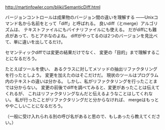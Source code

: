 http://martinfowler.com/bliki/SemanticDiff.html

バージョンコントロールは成果物のバージョン間の違いを理解する
——Unixコマンド名から名前をとって「diff」と呼ばれる。
良いdiff（とmerge）アルゴリズムは、
テキストファイルにもバイナリファイルにも使える。
だがdiffにも難点があって、ちとアホなのよね。
diffがやってるのは2つのバージョンを見比べて、単に違いを出してるだけ。

セマンティックdiffでは変更の結果だけでなく、
変更の「目的」まで理解することになるだろう。

たとえばツールを使い、
あるクラスに対してメソッドの抽出リファクタリングを行ったとしよう。
変更を加えたのはそこだけだ。
現状のツールはプログラム内のテキストの違いは分かる。
しかし、私がリファクタリングを行ったことまでは分からない。
変更の前後でdiffを調べてみると、変更があったことは伝えてくれるが、
これはリファクタリングなんだと伝えるようなことはしてくれない。
私が行ったことがリファクタリングだと分からなければ、
mergeはもっとややこしいことになるだろう。

（一般に受け入れられる別の呼び名があると思ので、もしあったら教えてください。）
